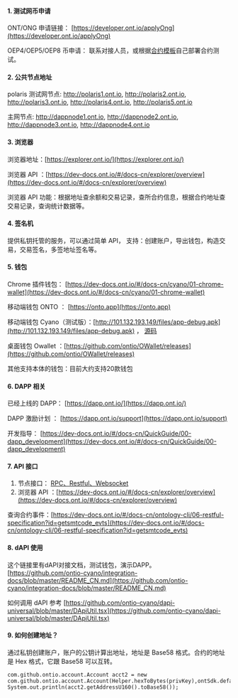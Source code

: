 

#### 1. 测试网币申请

ONT/ONG 申请链接： [https://developer.ont.io/applyOng](https://developer.ont.io/applyOng) 

OEP4/OEP5/OEP8 币申请： 联系对接人员，或根据[合约模板](https://dev-docs.ont.io/#/docs-cn/smartcontract/02-template)自己部署合约测试。


#### 2. 公共节点地址

polaris 测试网节点: http://polaris1.ont.io, http://polaris2.ont.io, http://polaris3.ont.io, http://polaris4.ont.io, http://polaris5.ont.io

主网节点: http://dappnode1.ont.io, http://dappnode2.ont.io, http://dappnode3.ont.io, http://dappnode4.ont.io


#### 3. 浏览器

浏览器地址：[https://explorer.ont.io/](https://explorer.ont.io/)

浏览器 API ：[https://dev-docs.ont.io/#/docs-cn/explorer/overview](https://dev-docs.ont.io/#/docs-cn/explorer/overview)

浏览器 API 功能：根据地址查余额和交易记录，查所合约信息，根据合约地址查交易记录，查询统计数据等。


#### 4. 签名机

提供私钥托管的服务，可以通过简单 API， 支持：创建账户，导出钱包，构造交易，交易签名，多签地址签名等。

#### 5. 钱包

Chrome 插件钱包： [https://dev-docs.ont.io/#/docs-cn/cyano/01-chrome-wallet](https://dev-docs.ont.io/#/docs-cn/cyano/01-chrome-wallet)

移动端钱包 ONTO ： [https://onto.app](https://onto.app) 

移动端钱包 Cyano（测试版）：[http://101.132.193.149/files/app-debug.apk](http://101.132.193.149/files/app-debug.apk) ， [源码](https://github.com/ontio-cyano)

桌面钱包 Owallet ：[https://github.com/ontio/OWallet/releases](https://github.com/ontio/OWallet/releases)

其他支持本体的钱包：目前大约支持20款钱包

#### 6. DAPP 相关

已经上线的 DAPP： [https://dapp.ont.io/](https://dapp.ont.io/)

DAPP 激励计划 ： [https://dapp.ont.io/support](https://dapp.ont.io/support)

开发指导： [https://dev-docs.ont.io/#/docs-cn/QuickGuide/00-dapp_development](https://dev-docs.ont.io/#/docs-cn/QuickGuide/00-dapp_development)


#### 7. API 接口

1. 节点接口： [RPC、Restful、Websocket](https://dev-docs.ont.io/#/docs-cn/ontology-cli/04-interface-specification)
2. 浏览器 API ：[https://dev-docs.ont.io/#/docs-cn/explorer/overview](https://dev-docs.ont.io/#/docs-cn/explorer/overview)

查询合约事件：[https://dev-docs.ont.io/#/docs-cn/ontology-cli/06-restful-specification?id=getsmtcode_evts](https://dev-docs.ont.io/#/docs-cn/ontology-cli/06-restful-specification?id=getsmtcode_evts)

#### 8. dAPI 使用

这个链接里有dAPI对接文档，测试钱包，演示DAPP。[https://github.com/ontio-cyano/integration-docs/blob/master/README_CN.md](https://github.com/ontio-cyano/integration-docs/blob/master/README_CN.md)

如何调用 dAPI 参考 [https://github.com/ontio-cyano/dapi-universal/blob/master/DApiUtil.tsx](https://github.com/ontio-cyano/dapi-universal/blob/master/DApiUtil.tsx)

#### 9. 如何创建地址？

通过私钥创建账户，账户的公钥计算出地址，地址是 Base58 格式。合约的地址是 Hex 格式，它跟 Base58 可以互转。
```
com.github.ontio.account.Account acct2 = new com.github.ontio.account.Account(Helper.hexToBytes(privKey),ontSdk.defaultSignScheme);
System.out.println(acct2.getAddressU160().toBase58());

```